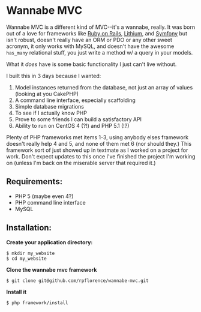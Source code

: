 Wannabe MVC
===========

Wannabe MVC is a different kind of MVC--it's a wannabe, really.  It was born out of a love for frameworks like [Ruby on Rails](http://rubyonrails.org/), [Lithium](http://lithify.me/), and [Symfony](http://www.symfony-project.org/) but isn't robust, doesn't really have an ORM or PDO or any other sweet acronym, it only works with MySQL, and doesn't have the awesome `has_many` relational stuff, you just write a method w/ a query in your models.  

What it _does_ have is some basic functionality I just can't live without.

I built this in 3 days because I wanted:

1. Model instances returned from the database, not just an array of values (looking at you CakePHP)
2. A command line interface, especially scaffolding
3. Simple database migrations
4. To see if I actually know PHP
5. Prove to some friends I can build a satisfactory API
6. Ability to run on CentOS 4 (?!) and PHP 5.1 (!?)

Plenty of PHP frameworks met items 1-3, using anybody elses framework doesn't really help 4 and 5, and none of them met 6 (nor should they.)  This framework sort of just showed up in textmate as I worked on a project for work. Don't expect updates to this once I've finished the project I'm working on (unless I'm back on the miserable server that required it.)

Requirements:
-------------

- PHP 5 (maybe even 4?)
- PHP command line interface
- MySQL

Installation:
-------------

__Create your application directory:__

    $ mkdir my_website
    $ cd my_website

__Clone the wannabe mvc framework__

    $ git clone git@github.com/rpflorence/wannabe-mvc.git

__Install it__

    $ php framework/install


